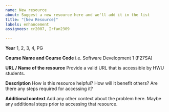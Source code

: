 ```yaml
---
name: New resource
about: Suggest a new resource here and we'll add it in the list
title: "[New Resource]"
labels: enhancement
assignees: cr2007, Irfan2309

---
```


**Year**
1, 2, 3, 4, PG

**Course Name and Course Code**
i.e. Software Development 1 (F27SA)

**URL / Name of the resource**
Provide a valid URL that is accessible by HWU students.

**Description**
How is this resource helpful? How will it benefit others? Are there any steps required for accessing it?

**Additional context**
Add any other context about the problem here. Maybe any additional steps prior to accessing that resource.
